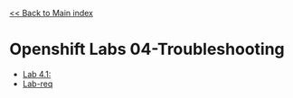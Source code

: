 [<< Back to Main index](../README.md)


# Openshift Labs 04-Troubleshooting


 * [Lab 4.1: ](./4.1-troubleshooting.md)
 * [Lab-req](./lab-req.txt)
